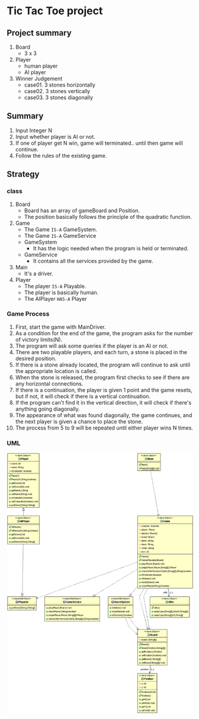 # Tic Tac Toe project
## Project summary
1. Board
    - 3 x 3
2. Player
    - human player
    - AI player
3. Winner Judgement
    - case01. 3 stones horizontally
    - case02. 3 stones vertically
    - case03. 3 stones diagonally

## Summary
1. Input Integer N
2. Input whether player is AI or not.
3. If one of player get N win, game will terminated.. until then game will continue.
4. Follow the rules of the existing game.

## Strategy

### class
1. Board
    - Board has an array of gameBoard and Position.
    - The position basically follows the principle of the quadratic function.
2. Game
    - The Game `IS-A` GameSystem.
    - The Game `IS-A` GameService
    - GameSystem
        - It has the logic needed when the program is held or terminated.
    - GameService
        - It contains all the services provided by the game.
3. Main
    - It's a driver.
4. Player
    - The player `IS-A` Playable.
    - The player is basically human.
    - The AIPlayer `HAS-A` Player

### Game Process
1. First, start the game with MainDriver.
2. As a condition for the end of the game, the program asks for the number of victory limits(N).
3. The program will ask some queries if the player is an AI or not.
4. There are two playable players, and each turn, a stone is placed in the desired position.
5. If there is a stone already located, the program will continue to ask until the appropriate location is called.
6. When the stone is released, the program first checks to see if there are any horizontal connections.
7. If there is a continuation, the player is given 1 point and the game resets, but if not, it will check if there is a vertical continuation.
8. If the program can't find it in the vertical direction, it will check if there's anything going diagonally.
9. The appearance of what was found diagonally, the game continues, and the next player is given a chance to place the stone.
10. The process from 5 to 9 will be repeated until either player wins N times.

### UML
![UML DIAGRAM](https://github.com/wanni0928/tic_tac_toe_java/blob/master/asset/images/uml.gif)